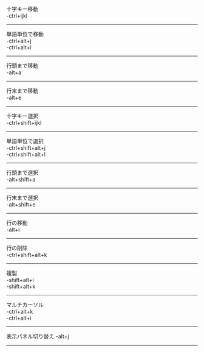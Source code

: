 十字キー移動  
-ctrl+ijkl
***
単語単位で移動  
-ctrl+alt+j  
-ctrl+alt+l
***
行頭まで移動  
-alt+a
***
行末まで移動  
-alt+e
***
十字キー選択  
-ctrl+shift+ijkl
***
単語単位で選択  
-ctrl+shift+alt+j  
-ctrl+shift+alt+l
***
行頭まで選択  
-alt+shift+a
***
行末まで選択  
-alt+shift+e
***
行の移動  
-alt+i
***
行の削除  
-ctrl+shift+alt+k
***
複製  
-shift+alt+i  
-shift+alt+k
***
マルチカーソル  
-ctrl+alt+k  
-ctrl+alt+i
***
表示パネル切り替え 
-alt+j
***
